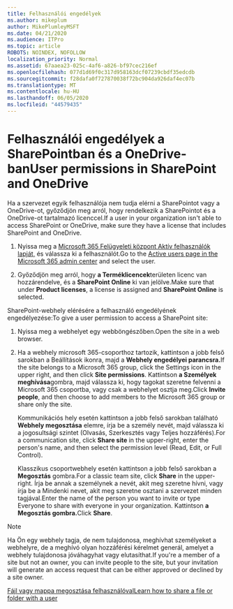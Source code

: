 ```yaml
---
title: Felhasználói engedélyek
ms.author: mikeplum
author: MikePlumleyMSFT
ms.date: 04/21/2020
ms.audience: ITPro
ms.topic: article
ROBOTS: NOINDEX, NOFOLLOW
localization_priority: Normal
ms.assetid: 67aaea23-025c-4af6-a826-bf97cec216ef
ms.openlocfilehash: 077d1d69f0c317d958163dcf07239cbdf35edcdb
ms.sourcegitcommit: f28dafa0f727870038f72bc904da926daf4ec07b
ms.translationtype: MT
ms.contentlocale: hu-HU
ms.lasthandoff: 06/05/2020
ms.locfileid: "44579435"
---
```

# <a name="user-permissions-in-sharepoint-and-onedrive"></a><span data-ttu-id="844d1-102">Felhasználói engedélyek a SharePointban és a OneDrive-ban</span><span class="sxs-lookup"><span data-stu-id="844d1-102">User permissions in SharePoint and OneDrive</span></span>

<span data-ttu-id="844d1-103">Ha a szervezet egyik felhasználója nem tudja elérni a SharePointot vagy a OneDrive-ot, győződjön meg arról, hogy rendelkezik a SharePointot és a OneDrive-ot tartalmazó licenccel.</span><span class="sxs-lookup"><span data-stu-id="844d1-103">If a user in your organization isn't able to access SharePoint or OneDrive, make sure they have a license that includes SharePoint and OneDrive.</span></span> 
  
1. <span data-ttu-id="844d1-104">Nyissa meg a [Microsoft 365 Felügyeleti központ Aktív felhasználók lapját,](https://portal.office.com/adminportal/home#/users) és válassza ki a felhasználót.</span><span class="sxs-lookup"><span data-stu-id="844d1-104">Go to the [Active users page in the Microsoft 365 admin center](https://portal.office.com/adminportal/home#/users) and select the user.</span></span> 
    
2. <span data-ttu-id="844d1-105">Győződjön meg arról, hogy **a Terméklicencek**területen licenc van hozzárendelve, és a **SharePoint Online** ki van jelölve.</span><span class="sxs-lookup"><span data-stu-id="844d1-105">Make sure that under **Product licenses**, a license is assigned and **SharePoint Online** is selected.</span></span> 
    
 <span data-ttu-id="844d1-106">SharePoint-webhely elérésére a felhasználó engedélyének engedélyezése:</span><span class="sxs-lookup"><span data-stu-id="844d1-106">To give a user permission to access a SharePoint site:</span></span> 
  
1. <span data-ttu-id="844d1-107">Nyissa meg a webhelyet egy webböngészőben.</span><span class="sxs-lookup"><span data-stu-id="844d1-107">Open the site in a web browser.</span></span>
    
2. <span data-ttu-id="844d1-108">Ha a webhely microsoft 365-csoporthoz tartozik, kattintson a jobb felső sarokban a Beállítások ikonra, majd a **Webhely engedélyei parancsra.**</span><span class="sxs-lookup"><span data-stu-id="844d1-108">If the site belongs to a Microsoft 365 group, click the Settings icon in the upper right, and then click **Site permissions**.</span></span> <span data-ttu-id="844d1-109">Kattintson **a Személyek meghívása**gombra, majd válassza ki, hogy tagokat szeretne felvenni a Microsoft 365 csoportba, vagy csak a webhelyet osztja meg.</span><span class="sxs-lookup"><span data-stu-id="844d1-109">Click **Invite people**, and then choose to add members to the Microsoft 365 group or share only the site.</span></span> 
    
    <span data-ttu-id="844d1-110">Kommunikációs hely esetén kattintson a jobb felső sarokban található **Webhely megosztása** elemre, írja be a személy nevét, majd válassza ki a jogosultsági szintet (Olvasás, Szerkesztés vagy Teljes hozzáférés).</span><span class="sxs-lookup"><span data-stu-id="844d1-110">For a communication site, click **Share site** in the upper-right, enter the person's name, and then select the permission level (Read, Edit, or Full Control).</span></span> 
    
    <span data-ttu-id="844d1-111">Klasszikus csoportwebhely esetén kattintson a jobb felső sarokban a **Megosztás** gombra.</span><span class="sxs-lookup"><span data-stu-id="844d1-111">For a classic team site, click **Share** in the upper-right.</span></span> <span data-ttu-id="844d1-112">Írja be annak a személynek a nevét, akit meg szeretne hívni, vagy írja be a Mindenki nevet, akit meg szeretne osztani a szervezet minden tagjával.</span><span class="sxs-lookup"><span data-stu-id="844d1-112">Enter the name of the person you want to invite or type Everyone to share with everyone in your organization.</span></span> <span data-ttu-id="844d1-113">Kattintson **a Megosztás gombra.**</span><span class="sxs-lookup"><span data-stu-id="844d1-113">Click **Share**.</span></span>
    
> [!NOTE]
> <span data-ttu-id="844d1-114">Ha Ön egy webhely tagja, de nem tulajdonosa, meghívhat személyeket a webhelyre, de a meghívó olyan hozzáférési kérelmet generál, amelyet a webhely tulajdonosa jóváhagyhat vagy elutasíthat.</span><span class="sxs-lookup"><span data-stu-id="844d1-114">If you're a member of a site but not an owner, you can invite people to the site, but your invitation will generate an access request that can be either approved or declined by a site owner.</span></span> 
  
[<span data-ttu-id="844d1-115">Fájl vagy mappa megosztása felhasználóval</span><span class="sxs-lookup"><span data-stu-id="844d1-115">Learn how to share a file or folder with a user</span></span>](https://go.microsoft.com/fwlink/?linkid=533408)
  

